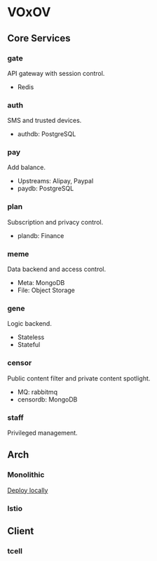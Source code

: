 # VOxOV

## Core Services

### gate

API gateway with session control.

- Redis

### auth

SMS and trusted devices.

- authdb: PostgreSQL

### pay

Add balance.

- Upstreams: Alipay, Paypal
- paydb: PostgreSQL

### plan

Subscription and privacy control.

- plandb: Finance

### meme

Data backend and access control.

- Meta: MongoDB
- File: Object Storage

### gene

Logic backend.

- Stateless
- Stateful

### censor

Public content filter and private content spotlight.

- MQ: rabbitmq
- censordb: MongoDB

### staff

Privileged management.

## Arch

### Monolithic

[Deploy locally](../deploy/local.md)

### Istio

## Client

### tcell
